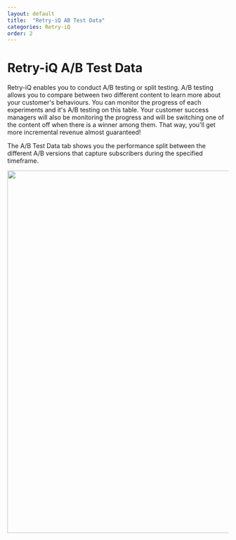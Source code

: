 ```yaml
---
layout: default
title:  "Retry-iQ AB Test Data"
categories: Retry-iQ
order: 2
---
```


# Retry-iQ A/B Test Data

Retry-iQ enables you to conduct A/B testing or split testing. A/B testing allows you to compare between two different content to learn more about your customer's behaviours. You can monitor the progress of each experiments and it's A/B testing on this table. Your customer success managers will also be monitoring the progress and will be switching one of the content off when there is a winner among them. That way, you'll get more incremental revenue almost guaranteed!

The A/B Test Data tab shows you the performance split between the different A/B versions that capture subscribers during the specified timeframe.

<img src="{{site.baseurl}}/assets/img/retry-iq-ab-test-data/ab_test_data_page.png" style="width:826px">